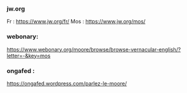 ### jw.org
Fr : https://www.jw.org/fr/
Mos : https://www.jw.org/mos/

### webonary:
https://www.webonary.org/moore/browse/browse-vernacular-english/?letter=-&key=mos

### ongafed :
https://ongafed.wordpress.com/parlez-le-moore/


